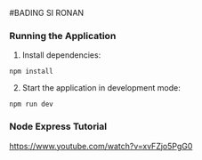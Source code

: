 #BADING SI RONAN


### Running the Application

1. Install dependencies:

```
npm install
```

2. Start the application in development mode:

```
npm run dev
```

### Node Express Tutorial

https://www.youtube.com/watch?v=xvFZjo5PgG0
